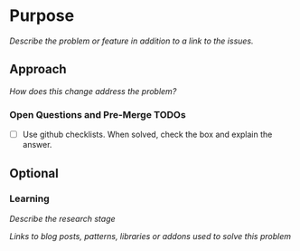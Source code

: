 # Purpose

_Describe the problem or feature in addition to a link to the issues._

## Approach

_How does this change address the problem?_

### Open Questions and Pre-Merge TODOs

- [ ] Use github checklists. When solved, check the box and explain the answer.

## Optional

### Learning

_Describe the research stage_

_Links to blog posts, patterns, libraries or addons used to solve this problem_